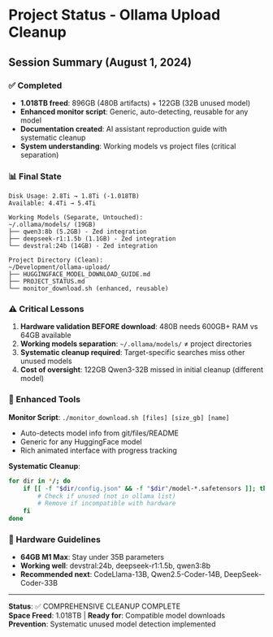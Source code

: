 # Project Status - Ollama Upload Cleanup

## Session Summary (August 1, 2024)

### ✅ Completed
- **1.018TB freed**: 896GB (480B artifacts) + 122GB (32B unused model)
- **Enhanced monitor script**: Generic, auto-detecting, reusable for any model
- **Documentation created**: AI assistant reproduction guide with systematic cleanup
- **System understanding**: Working models vs project files (critical separation)

### 📊 Final State
```
Disk Usage: 2.8Ti → 1.8Ti (-1.018TB)
Available: 4.4Ti → 5.4Ti

Working Models (Separate, Untouched):
~/.ollama/models/ (19GB)
├── qwen3:8b (5.2GB) - Zed integration
├── deepseek-r1:1.5b (1.1GB) - Zed integration  
└── devstral:24b (14GB) - Zed integration

Project Directory (Clean):
~/Development/ollama-upload/
├── HUGGINGFACE_MODEL_DOWNLOAD_GUIDE.md
├── PROJECT_STATUS.md
└── monitor_download.sh (enhanced, reusable)
```

### ⚠️ Critical Lessons

1. **Hardware validation BEFORE download**: 480B needs 600GB+ RAM vs 64GB available
2. **Working models separation**: `~/.ollama/models/` ≠ project directories
3. **Systematic cleanup required**: Target-specific searches miss other unused models
4. **Cost of oversight**: 122GB Qwen3-32B missed in initial cleanup (different model)

### 🔧 Enhanced Tools

**Monitor Script**: `./monitor_download.sh [files] [size_gb] [name]`
- Auto-detects model info from git/files/README
- Generic for any HuggingFace model
- Rich animated interface with progress tracking

**Systematic Cleanup**: 
```bash
for dir in */; do
    if [[ -f "$dir/config.json" && -f "$dir"/model-*.safetensors ]]; then
        # Check if unused (not in ollama list)
        # Remove if incompatible with hardware
    fi
done
```

### 🎯 Hardware Guidelines
- **64GB M1 Max**: Stay under 35B parameters
- **Working well**: devstral:24b, deepseek-r1:1.5b, qwen3:8b
- **Recommended next**: CodeLlama-13B, Qwen2.5-Coder-14B, DeepSeek-Coder-33B

---

**Status**: ✅ COMPREHENSIVE CLEANUP COMPLETE  
**Space Freed**: 1.018TB | **Ready for**: Compatible model downloads  
**Prevention**: Systematic unused model detection implemented 